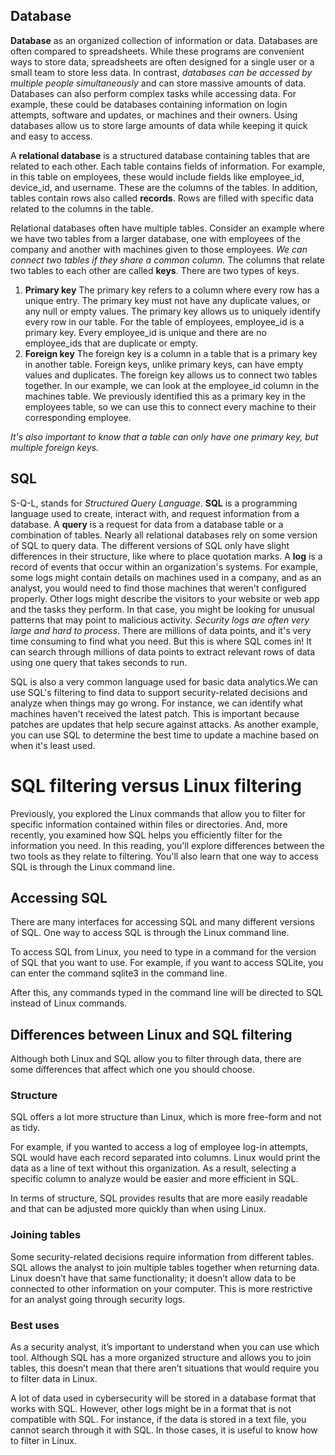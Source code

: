 ## Database
**Database** as an organized collection of information or data. Databases are often compared to spreadsheets. While these programs are convenient ways to store data, spreadsheets are often designed for a single user or a small team to store less data. In contrast, *databases can be accessed by multiple people simultaneously* and can store massive amounts of data. Databases can also perform complex tasks while accessing data. 
For example, these could be databases containing information on login attempts, software and updates, or machines and their owners. Using databases allow us to store large amounts of data while keeping it quick and easy to access.

A **relational database** is a structured database containing tables that are related to each other. Each table contains fields of information. For example, in this table on employees, these would include fields like employee_id, device_id, and username.
These are the columns of the tables. In addition, tables contain rows also called **records**. Rows are filled with specific data related to the columns in the table. 

Relational databases often have multiple tables. Consider an example where we have two tables from a larger database, one with employees of the company and another with machines given to those employees. *We can connect two tables if they share a common column.*
The columns that relate two tables to each other are called **keys**. There are two types of keys. 
1. **Primary key**
The primary key refers to a column where every row has a unique entry. The primary key must not have any duplicate values, or any null or empty values. The primary key allows us to uniquely identify every row in our table. For the table of employees, employee_id is a primary key. Every employee_id is unique and there are no employee_ids that are duplicate or empty.
2. **Foreign key**
The foreign key is a column in a table that is a primary key in another table. Foreign keys, unlike primary keys, can have empty values and duplicates. The foreign key allows us to connect two tables together. In our example, we can look at the employee_id column in the machines table. We previously identified this as a primary key in the employees table, so we can use this to connect every machine to their corresponding employee.

*It's also important to know that a table can only have one primary key, but multiple foreign keys.*


## SQL
S-Q-L, stands for *Structured Query Language*. **SQL** is a programming language used to create, interact with, and request information from a database.
A **query** is a request for data from a database table or a combination of tables. Nearly all relational databases rely on some version of SQL to query data. The different versions of SQL only have slight differences in their structure, like where to place quotation marks. 
A **log** is a record of events that occur within an organization's systems. For example, some logs might contain details on machines used in a company, and as an analyst, you would need to find those machines that weren't configured properly. Other logs might describe the visitors to your website or web app and the tasks they perform. In that case, you might be looking for unusual patterns that may point to malicious activity. *Security logs are often very large and hard to process*. There are millions of data points, and it's very time consuming to find what you need. But this is where SQL comes in! It can search through millions of data points to extract relevant rows of data using one query that takes seconds to run. 

SQL is also a very common language used for basic data analytics.We can use SQL's filtering to find data to support security-related decisions and analyze when things may go wrong. For instance, we can identify what machines haven't received the latest patch. This is important because patches are updates that help secure against attacks. As another example, you can use SQL to determine the best time to update a machine based on when it's least used.

# SQL filtering versus Linux filtering

Previously, you explored the Linux commands that allow you to filter for specific information contained within files or directories. And, more recently, you examined how SQL helps you efficiently filter for the information you need. In this reading, you'll explore differences between the two tools as they relate to filtering. You'll also learn that one way to access SQL is through the Linux command line.

## Accessing SQL

There are many interfaces for accessing SQL and many different versions of SQL. One way to access SQL is through the Linux command line.

To access SQL from Linux, you need to type in a command for the version of SQL that you want to use. For example, if you want to access SQLite, you can enter the command sqlite3 in the command line.

After this, any commands typed in the command line will be directed to SQL instead of Linux commands.

## Differences between Linux and SQL filtering 

Although both Linux and SQL allow you to filter through data, there are some differences that affect which one you should choose.

### **Structure**

SQL offers a lot more structure than Linux, which is more free-form and not as tidy.

For example, if you wanted to access a log of employee log-in attempts, SQL would have each record separated into columns. Linux would print the data as a line of text without this organization. As a result, selecting a specific column to analyze would be easier and more efficient in SQL.

In terms of structure, SQL provides results that are more easily readable and that can be adjusted more quickly than when using Linux.

### **Joining tables**

Some security-related decisions require information from different tables. SQL allows the analyst to join multiple tables together when returning data. Linux doesn’t have that same functionality; it doesn’t allow data to be connected to other information on your computer. This is more restrictive for an analyst going through security logs.

### **Best uses**

As a security analyst, it’s important to understand when you can use which tool. Although SQL has a more organized structure and allows you to join tables, this doesn’t mean that there aren’t situations that would require you to filter data in Linux.

A lot of data used in cybersecurity will be stored in a database format that works with SQL. However, other logs might be in a format that is not compatible with SQL. For instance, if the data is stored in a text file, you cannot search through it with SQL. In those cases, it is useful to know how to filter in Linux.